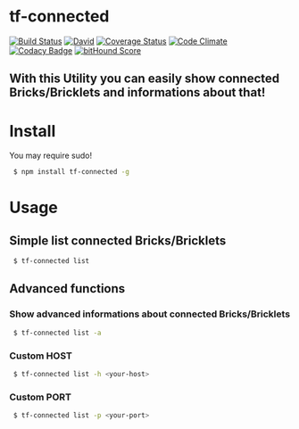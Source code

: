 # tf-connected
[![Build Status](https://travis-ci.org/fscherwi/tf-connected.svg)](https://travis-ci.org/fscherwi/tf-connected)  [![David](https://david-dm.org/fscherwi/tf-connected.svg)](https://david-dm.org/fscherwi/tf-connected) [![Coverage Status](https://coveralls.io/repos/fscherwi/tf-connected/badge.svg?branch=future&service=github)](https://coveralls.io/github/fscherwi/tf-connected) [![Code Climate](https://codeclimate.com/github/fscherwi/tf-connected/badges/gpa.svg)](https://codeclimate.com/github/fscherwi/tf-connected) [![Codacy Badge](https://www.codacy.com/project/badge/7d34af447e234a57ae8b3daf348c02f5)](https://www.codacy.com/app/fscherwi/tf-connected) [![bitHound Score](https://www.bithound.io/github/fscherwi/tf-connected/badges/score.svg)](https://www.bithound.io/github/fscherwi/tf-connected)

## With this Utility you can  easily show connected Bricks/Bricklets and informations about that!
# Install
You may require sudo!

```sh
 $ npm install tf-connected -g
```

# Usage
## Simple list connected Bricks/Bricklets

```sh
 $ tf-connected list
```

## Advanced functions
### Show advanced informations about connected Bricks/Bricklets

```sh
 $ tf-connected list -a
```

### Custom HOST

```sh
 $ tf-connected list -h <your-host>
```

### Custom PORT

```sh
 $ tf-connected list -p <your-port>
```
